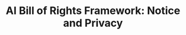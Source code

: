 ---
title: "AI Bill of Rights Framework: Notice and Privacy"
organizer: "ATARC"
url-link: "https://atarc.org/event/ai-bill-privacy/"
description: "In October 2022 the Office of Science and Technology Policy (OSTP) released their “Blueprint for an AI Bill of Rights”, intended to inform and shape the development of federal AI policy. In response, ATARC is hosting a series of webinar panels to promote discussion and provide clarity on the Blueprint’s structure and goals.
These panels will bring together government leaders, academics, and researchers, with the hope that these discussions will further the effective implementation of US federal AI policy. Our second panel discussing the Blueprint will focus on the “Notice” and “Privacy” Pillars.
"
start-time: "2023-07-11T13:30:00-00:00"
end-time: "2023-07-11T14:30:00-00:00"
event-type: "Online"
gov-only: "false"
is-external: "true"
---